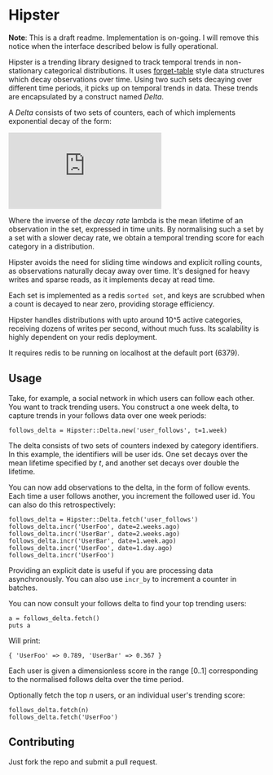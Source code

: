 Hipster
=======

__Note__: This is a draft readme. Implementation is on-going. I will remove this notice when the interface described below is fully operational.

Hipster is a trending library designed to track temporal trends in non-stationary categorical distributions. It uses [forget-table](https://github.com/bitly/forgettable/) style data structures which decay observations over time. Using two such sets decaying over different time periods, it picks up on temporal trends in data. These trends are encapsulated by a construct named _Delta_.

A _Delta_ consists of two sets of counters, each of which implements exponential decay of the form:

![equation](http://latex.codecogs.com/gif.latex?X_t_1%3DX_t_0%5Ctimes%7Be%5E%7B-%5Clambda%5Ctimes%7Bt%7D%7D%7D)

Where the inverse of the _decay rate_ lambda is the mean lifetime of an observation in the set, expressed in time units. By normalising such a set by a set with a slower decay rate, we obtain a temporal trending score for each category in a distribution.

Hipster avoids the need for sliding time windows and explicit rolling counts, as observations naturally decay away over time. It's designed for heavy writes and sparse reads, as it implements decay at read time.

Each set is implemented as a redis `sorted set`, and keys are scrubbed when a count is decayed to near zero, providing storage efficiency.

Hipster handles distributions with upto around 10^5 active categories, receiving dozens of writes per second, without much fuss. Its scalability is highly dependent on your redis deployment.

It requires redis to be running on localhost at the default port (6379).

Usage
-----

Take, for example, a social network in which users can follow each other. You want to track trending users. You construct a one week delta, to capture trends in your follows data over one week periods:

    follows_delta = Hipster::Delta.new('user_follows', t=1.week)

The delta consists of two sets of counters indexed by category identifiers. In this example, the identifiers will be user ids. One set decays over the mean lifetime specified by _t_, and another set decays over double the lifetime.

You can now add observations to the delta, in the form of follow events. Each time a user follows another, you increment the followed user id. You can also do this retrospectively:

    follows_delta = Hipster::Delta.fetch('user_follows')
    follows_delta.incr('UserFoo', date=2.weeks.ago)
    follows_delta.incr('UserBar', date=2.weeks.ago)
    follows_delta.incr('UserBar', date=1.week.ago)
    follows_delta.incr('UserFoo', date=1.day.ago)
    follows_delta.incr('UserFoo')

Providing an explicit date is useful if you are processing data asynchronously. You can also use `incr_by` to increment a counter in batches.

You can now consult your follows delta to find your top trending users:

    a = follows_delta.fetch()
    puts a

Will print:

    { 'UserFoo' => 0.789, 'UserBar' => 0.367 }

Each user is given a dimensionless score in the range [0..1] corresponding to the normalised follows delta over the time period.

Optionally fetch the top _n_ users, or an individual user's trending score:

    follows_delta.fetch(n)
    follows_delta.fetch('UserFoo')

Contributing
------------

Just fork the repo and submit a pull request.

